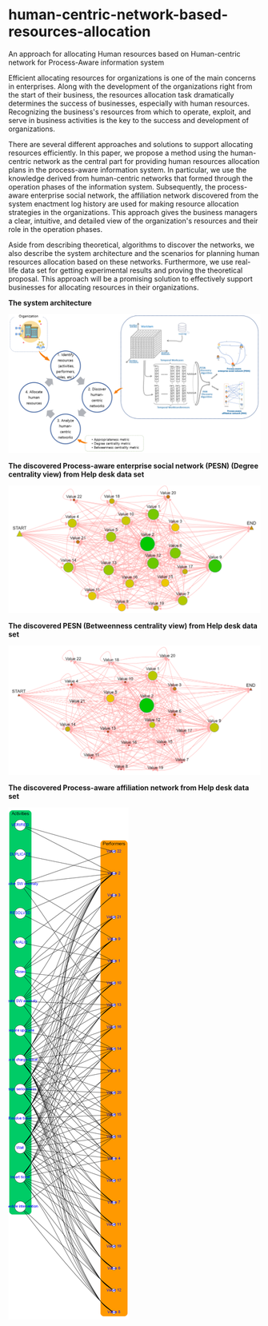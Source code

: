 # human-centric-network-based-resources-allocation
An approach for allocating Human resources based on Human-centric network for Process-Aware information system

Efficient allocating resources for organizations is one of the main concerns in enterprises. Along with the development of the organizations right from the start of their business, the resources allocation task dramatically determines the success of businesses, especially with human resources. Recognizing the business's resources from which to operate, exploit, and serve in business activities is the key to the success and development of organizations.

There are several different approaches and solutions to support allocating resources efficiently. In this paper, we propose a method using the human-centric network as the central part for providing human resources allocation plans in the process-aware information system. In particular, we use the knowledge derived from human-centric networks that formed through the operation phases of the information system. Subsequently, the process-aware enterprise social network, the affiliation network discovered from the system enactment log history are used for making resource allocation strategies in the organizations. This approach gives the business managers a clear, intuitive, and detailed view of the organization's resources and their role in the operation phases. 

Aside from describing theoretical, algorithms to discover the networks, we also describe the system architecture and the scenarios for planning human resources allocation based on these networks. Furthermore, we use real-life data set for getting experimental results and proving the theoretical proposal. This approach will be a promising solution to effectively support businesses for allocating resources in their organizations.


**The system architecture**

![The system architecture](5_system_architecture.png?raw=true "The system architecture")


**The discovered Process-aware enterprise social network (PESN) (Degree centrality view) from Help desk data set**

![The system architecture](9_PESN_Degree.png?raw=true "The system architecture")

**The discovered PESN (Betweenness centrality view) from Help desk data set**

![The system architecture](10_PESN_Betweenness.png?raw=true "The system architecture")



**The discovered Process-aware affiliation network from Help desk data set**

![The system architecture](7_AN.png?raw=true "The system architecture")





